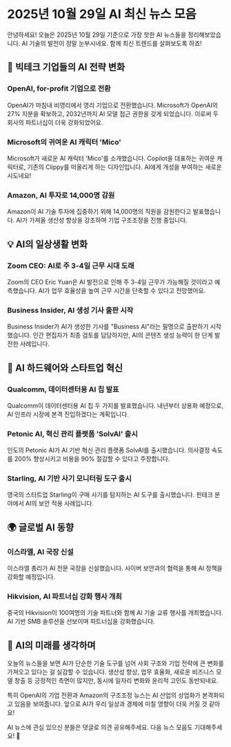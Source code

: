 # 2025년 10월 29일 AI 최신 뉴스 모음

안녕하세요! 오늘은 2025년 10월 29일 기준으로 가장 핫한 AI 뉴스들을 정리해보았습니다. AI 기술의 발전이 정말 눈부시네요. 함께 최신 트렌드를 살펴보도록 하죠!

## 🏢 빅테크 기업들의 AI 전략 변화

### OpenAI, for-profit 기업으로 전환

OpenAI가 마침내 비영리에서 영리 기업으로 전환했습니다. Microsoft가 OpenAI의 27% 지분을 확보하고, 2032년까지 AI 모델 접근 권한을 갖게 되었습니다. 이로써 두 회사의 파트너십이 더욱 강화되었어요.

### Microsoft의 귀여운 AI 캐릭터 'Mico'

Microsoft가 새로운 AI 캐릭터 'Mico'를 소개했습니다. Copilot을 대표하는 귀여운 캐릭터로, 기존의 Clippy를 떠올리게 하는 디자인입니다. AI에게 개성을 부여하는 새로운 시도네요!

### Amazon, AI 투자로 14,000명 감원

Amazon이 AI 기술 투자에 집중하기 위해 14,000명의 직원을 감원한다고 발표했습니다. AI가 가져올 생산성 향상을 강조하며 기업 구조조정을 진행 중입니다.

## 💡 AI의 일상생활 변화

### Zoom CEO: AI로 주 3-4일 근무 시대 도래

Zoom의 CEO Eric Yuan은 AI 발전으로 인해 주 3-4일 근무가 가능해질 것이라고 예측했습니다. AI가 업무 효율성을 높여 근무 시간을 단축할 수 있다고 전망했어요.

### Business Insider, AI 생성 기사 출판 시작

Business Insider가 AI가 생성한 기사를 "Business AI"라는 필명으로 출판하기 시작했습니다. 인간 편집자가 최종 검토를 담당하지만, AI의 콘텐츠 생성 능력이 한 단계 발전한 사례입니다.

## 🔧 AI 하드웨어와 스타트업 혁신

### Qualcomm, 데이터센터용 AI 칩 발표

Qualcomm이 데이터센터용 AI 칩 두 가지를 발표했습니다. 내년부터 상용화 예정으로, AI 인프라 시장에 본격 진입하겠다는 계획입니다.

### Petonic AI, 혁신 관리 플랫폼 'SolvAI' 출시

인도의 Petonic AI가 AI 기반 혁신 관리 플랫폼 SolvAI를 출시했습니다. 의사결정 속도를 200% 향상시키고 비용을 90% 절감할 수 있다고 주장합니다.

### Starling, AI 기반 사기 모니터링 도구 출시

영국의 스타트업 Starling이 구매 사기를 탐지하는 AI 도구를 출시했습니다. 핀테크 분야에서 AI의 보안 적용 사례입니다.

## 🌍 글로벌 AI 동향

### 이스라엘, AI 국장 신설

이스라엘 총리가 AI 전문 국장을 신설했습니다. 사이버 보안과의 협력을 통해 AI 정책을 강화할 예정입니다.

### Hikvision, AI 파트너십 강화 행사 개최

중국의 Hikvision이 100여명의 기술 파트너와 함께 AI 기술 교류 행사를 개최했습니다. AI 기반 SMB 솔루션을 선보이며 파트너십을 강화했습니다.

## 💭 AI의 미래를 생각하며

오늘의 뉴스들을 보면 AI가 단순한 기술 도구를 넘어 사회 구조와 기업 전략에 큰 변화를 가져오고 있다는 걸 실감할 수 있습니다. 생산성 향상, 업무 효율화, 새로운 비즈니스 모델 창출 등 긍정적인 측면이 많지만, 동시에 일자리 변화와 윤리적 고민도 동반되네요.

특히 OpenAI의 기업 전환과 Amazon의 구조조정 뉴스는 AI 산업의 상업화가 본격화되고 있음을 보여줍니다. 앞으로 AI가 우리 일상과 경제에 미칠 영향이 더욱 커질 것 같아요!

AI 뉴스에 관심 있으신 분들은 댓글로 의견 공유해주세요. 다음 뉴스 모음도 기대해주세요! 🚀
